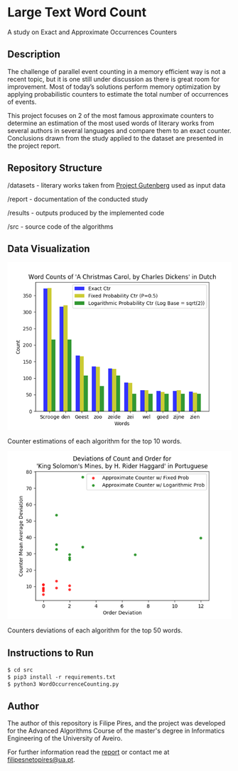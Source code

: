 # Large Text Word Count
A study on Exact and Approximate Occurrences Counters

## Description

The challenge of parallel event counting in a memory efficient way is not a recent topic, but it is one still under discussion as there is great room for improvement.
Most of today’s solutions perform memory optimization by applying probabilistic counters to estimate the total number of occurrences of events.

This project focuses on 2 of the most famous approximate counters to determine an estimation of the most used words of literary works from several authors in several languages and compare them to an exact counter. 
Conclusions drawn from the study applied to the dataset are presented in the project report.

## Repository Structure

/datasets - literary works taken from [Project Gutenberg](https://www.gutenberg.org/) used as input data

/report - documentation of the conducted study

/results - outputs produced by the implemented code

/src - source code of the algorithms 

## Data Visualization

<img src="https://github.com/FilipePires98/LargeText-WordCount/blob/main/results/charts/wordCount_ACC_DU.png" width="540px">

Counter estimations of each algorithm for the top 10 words.

<img src="https://github.com/FilipePires98/LargeText-WordCount/blob/main/results/plots/counterComparison_KSM_PT.png" width="540px">

Counters deviations of each algorithm for the top 50 words.

## Instructions to Run

```console
$ cd src
$ pip3 install -r requirements.txt
$ python3 WordOccurrenceCounting.py
```

## Author

The author of this repository is Filipe Pires, and the project was developed for the Advanced Algorithms Course of the master's degree in Informatics Engineering of the University of Aveiro.

For further information read the [report](https://github.com/FilipePires98/LargeText-WordCount/blob/main/report/report.pdf) or contact me at filipesnetopires@ua.pt.

